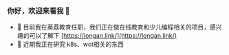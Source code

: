 ### 你好，欢迎来看我 👋

- 🔭 目前我在英荔教育任职，我们正在做在线教育和少儿编程相关的项目，感兴趣的可以了解下 [https://longan.link/](https://longan.link/)
- 🌱 近期我正在研究 k8s、wot相关的东西

<!--
**xavierchan/xavierchan** is a ✨ _special_ ✨ repository because its `README.md` (this file) appears on your GitHub profile.

Here are some ideas to get you started:

- 🔭 I’m currently working on ...
- 🌱 I’m currently learning ...
- 👯 I’m looking to collaborate on ...
- 🤔 I’m looking for help with ...
- 💬 Ask me about ...
- 📫 How to reach me: ...
- 😄 Pronouns: ...
- ⚡ Fun fact: ...
-->
